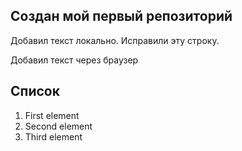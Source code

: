 ## Создан мой первый репозиторий

Добавил текст локально. Исправили эту строку.

Добавил текст через браузер

## Список
1. First element
2. Second element
3. Third element
